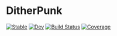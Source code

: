 # DitherPunk

[![Stable](https://img.shields.io/badge/docs-stable-blue.svg)](https://adrhill.github.io/DitherPunk.jl/stable)
[![Dev](https://img.shields.io/badge/docs-dev-blue.svg)](https://adrhill.github.io/DitherPunk.jl/dev)
[![Build Status](https://github.com/adrhill/DitherPunk.jl/workflows/CI/badge.svg)](https://github.com/adrhill/DitherPunk.jl/actions)
[![Coverage](https://codecov.io/gh/adrhill/DitherPunk.jl/branch/master/graph/badge.svg)](https://codecov.io/gh/adrhill/DitherPunk.jl)
